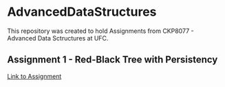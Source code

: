 # AdvancedDataStructures
This repository was created to hold Assignments from CKP8077 - Advanced Data Sctructures at UFC.

## Assignment 1 - Red-Black Tree with Persistency
[Link to Assignment](https://github.com/Franklyn-S/AdvancedDataStructures/tree/main/PersistentRedBlackTree)
